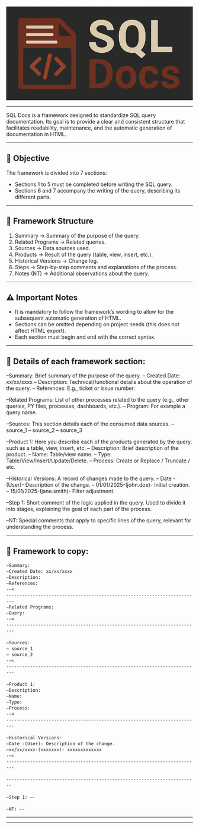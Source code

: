 
![Logo SQL Docs](./Pictures/Logo_SQL_Docs_Wide.PNG)

___________________________________________________________________________________________________________________________________________


 SQL Docs is a framework designed to standardize SQL query documentation. Its goal is to provide a clear and consistent structure that facilitates
readability, maintenance, and the automatic generation of documentation in HTML.

___________________________________________________________________________________________________________________________________________


## 🎯 Objective

The framework is divided into 7 sections:
- Sections 1 to 5 must be completed before writing the SQL query.
- Sections 6 and 7 accompany the writing of the query, describing its
different parts.

___________________________________________________________________________________________________________________________________________

## 📑 Framework Structure

1.  Summary → Summary of the purpose of the query.
2.  Related Programs → Related queries.
3.  Sources → Data sources used.
4.  Products → Result of the query (table, view, insert, etc.).
5.  Historical Versions → Change log.
6.  Steps → Step-by-step comments and explanations of the process.
7.  Notes (NT) → Additional observations about the query.

___________________________________________________________________________________________________________________________________________

## ⚠️ Important Notes

-   It is mandatory to follow the framework’s wording to allow for the subsequent automatic generation of HTML.
-   Sections can be omitted depending on project needs (this does not affect HTML export).
-   Each section must begin and end with the correct syntax.

___________________________________________________________________________________________________________________________________________

## 📑 Details of each framework section:

–Summary: Brief summary of the purpose of the query.
– Created Date: xx/xx/xxxx
– Description: Technical/functional details about the operation of the query.
– References: E.g., ticket or issue number.

–Related Programs: List of other processes related to the query (e.g., other queries, PY files, processes, dashboards, etc.).
– Program: For example a query name.

–Sources: This section details each of the consumed data sources.
– source_1
– source_2
– source_3

–Product 1: Here you describe each of the products generated by the query, such as a table, view, insert, etc.
– Description: Brief description of the product.
– Name: Table/view name.
– Type: Table/View/Insert/Update/Delete.
– Process: Create or Replace / Truncate / etc.

–Historical Versions: A record of changes made to the query.
– Date -(User)- Description of the change.
– 01/01/2025-(john.doe)- Initial creation.
– 15/01/2025-(jane.smith)- Filter adjustment.

–Step 1: Short comment of the logic applied in the query. Used to divide it into stages, explaining the goal of each part of the process.

–NT: Special comments that apply to specific lines of the query, relevant for understanding the process.

___________________________________________________________________________________________________________________________________________

## 📑 Framework to copy:

```
–Summary:
–Created Date: xx/xx/xxxx
–Description:
–References:
-–<
-------------------------------------------------------------------------
–Related Programs:
–Query:
-–<
-------------------------------------------------------------------------

–Sources:
– source_1
– source_2
-–<
-------------------------------------------------------------------------

–Product 1:
–Description:
–Name:
–Type:
–Process:
-–<
-------------------------------------------------------------------------

–Historical Versions:
–Date -(User)- Description of the change.
–xx/xx/xxxx-(xxxxxxx)- xxxxxxxxxxxxx
-–<
-------------------------------------------------------------------------

------------------------------------------------------------------------

–Step 1: –-

–NT: –-
```
___________________________________________________________________________________________________________________________________________
___________________________________________________________________________________________________________________________________________